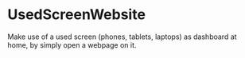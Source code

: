 # UsedScreenWebsite
Make use of a used screen (phones, tablets, laptops) as dashboard at home, by simply open a webpage on it.
